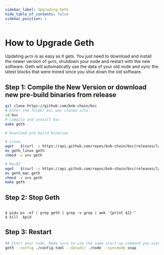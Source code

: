 ```yaml
---
sidebar_label: Upgrading Geth
hide_table_of_contents: false
sidebar_position: 2
---
```


# How to Upgrade Geth

Updating `geth` is as easy as it gets. You just need to download and install the newer version of `geth`, shutdown your node and restart with the new software. Geth will automatically use the data of your old node and sync the latest blocks that were mined since you shut down the old software.

## Step 1: Compile the New Version or download new pre-build binaries from release

```bash
git clone https://github.com/bnb-chain/bsc
# Enter the folder bsc was cloned into
cd bsc
# Compile and install bsc
make geth
```

```bash
# Download pre-build binaries

# Linux
wget   $(curl -s https://api.github.com/repos/bnb-chain/bsc/releases/latest |grep browser_ |grep geth_linux |cut -d\" -f4)
mv geth_linux geth
chmod -v u+x geth

# MacOS
wget   $(curl -s https://api.github.com/repos/bnb-chain/bsc/releases/latest |grep browser_ |grep geth_mac |cut -d\" -f4)
mv geth_mac geth
chmod -v u+x geth
make geth
```


## Step 2: Stop Geth

```

$ pid=`ps -ef | grep geth | grep -v grep | awk '{print $2}'`
$ kill  $pid

```


## Step 3: Restart



```bash
## Start your node. Make sure to use the same start-up command you used before the upgrade.
geth --config ./config.toml --datadir ./node --syncmode snap
```
